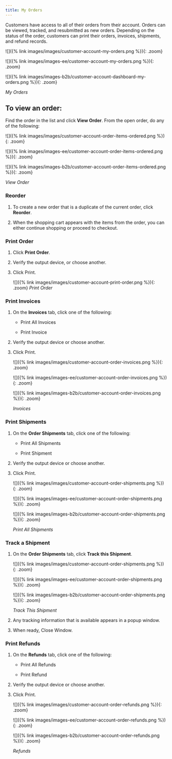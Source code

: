 ```yaml
---
title: My Orders
---
```


Customers have access to all of their orders from their account. Orders can be viewed, tracked, and resubmitted as new orders. Depending on the status of the order, customers can print their orders, invoices, shipments, and refund records.

<!--{% if "Default.CE Only" contains site.edition %}-->
![]({% link images/images/customer-account-my-orders.png %}){: .zoom}
<!--{% endif %}-->
<!--{% if "Default.EE Only" contains site.edition %}-->
![]({% link images/images-ee/customer-account-my-orders.png %}){: .zoom}
<!--{% endif %}-->
<!--{% if "Default.B2B Only" contains site.edition %}-->
![]({% link images/images-b2b/customer-account-dashboard-my-orders.png %}){: .zoom}
<!--{% endif %}-->
_My Orders_

## To view an order:

Find the order in the list and click **View Order**. From the open order, do any of the following:

<!--{% if "Default.CE Only" contains site.edition %}-->
![]({% link images/images/customer-account-order-items-ordered.png %}){: .zoom}
<!--{% endif %}-->
<!--{% if "Default.EE Only" contains site.edition %}-->
![]({% link images/images-ee/customer-account-order-items-ordered.png %}){: .zoom}
<!--{% endif %}-->
<!--{% if "Default.B2B Only" contains site.edition %}-->
![]({% link images/images-b2b/customer-account-order-items-ordered.png %}){: .zoom}
<!--{% endif %}-->
_View Order_

### Reorder

1. To create a new order that is a duplicate of the current order, click **Reorder**.

1. When the shopping cart appears with the items from the order, you can either continue shopping or proceed to checkout.

### Print Order

1. Click **Print Order**.

1. Verify the output device, or choose another.

1. Click <span class="btn">Print</span>.

    ![]({% link images/images/customer-account-print-order.png %}){: .zoom}
    _Print Order_

### Print Invoices

1. On the **Invoices** tab, click one of the following:

    - Print All Invoices

    - Print Invoice

1. Verify the output device or choose another.

1. Click <span class="btn">Print</span>.

    <!--{% if "Default.CE Only" contains site.edition %}-->
    ![]({% link images/images/customer-account-order-invoices.png %}){: .zoom}
    <!--{% endif %}-->
    <!--{% if "Default.EE Only" contains site.edition %}-->
    ![]({% link images/images-ee/customer-account-order-invoices.png %}){: .zoom}
    <!--{% endif %}-->
    <!--{% if "Default.B2B Only" contains site.edition %}-->
    ![]({% link images/images-b2b/customer-account-order-invoices.png %}){: .zoom}
    <!--{% endif %}-->
    _Invoices_

### Print Shipments

1. On the **Order Shipments** tab, click one of the following:

    - Print All Shipments

    - Print Shipment

1. Verify the output device or choose another.

1. Click <span class="btn">Print</span>.

    <!--{% if "Default.CE Only" contains site.edition %}-->
    ![]({% link images/images/customer-account-order-shipments.png %}){: .zoom}
    <!--{% endif %}-->
    <!--{% if "Default.EE Only" contains site.edition %}-->
    ![]({% link images/images-ee/customer-account-order-shipments.png %}){: .zoom}
    <!--{% endif %}-->
    <!--{% if "Default.B2B Only" contains site.edition %}-->
    ![]({% link images/images-b2b/customer-account-order-shipments.png %}){: .zoom}
    <!--{% endif %}-->
    _Print All Shipments_

### Track a Shipment

1. On the **Order Shipments** tab, click **Track this Shipment**.

    <!--{% if "Default.CE Only" contains site.edition %}-->
    ![]({% link images/images/customer-account-order-shipments.png %}){: .zoom}
    <!--{% endif %}-->
    <!--{% if "Default.EE Only" contains site.edition %}-->
    ![]({% link images/images-ee/customer-account-order-shipments.png %}){: .zoom}
    <!--{% endif %}-->
    <!--{% if "Default.B2B Only" contains site.edition %}-->
    ![]({% link images/images-b2b/customer-account-order-shipments.png %}){: .zoom}
    <!--{% endif %}-->
    _Track This Shipment_

1. Any tracking information that is available appears in a popup window.

1. When ready, <span class="btn">Close Window</span>.

### Print Refunds

1. On the **Refunds** tab, click one of the following:

    - Print All Refunds

    - Print Refund

1. Verify the output device or choose another.

1. Click <span class="btn">Print</span>.

    <!--{% if "Default.CE Only" contains site.edition %}-->
    ![]({% link images/images/customer-account-order-refunds.png %}){: .zoom}
    <!--{% endif %}-->
    <!--{% if "Default.EE Only" contains site.edition %}-->
    ![]({% link images/images-ee/customer-account-order-refunds.png %}){: .zoom}
    <!--{% endif %}-->
    <!--{% if "Default.B2B Only" contains site.edition %}-->
    ![]({% link images/images-b2b/customer-account-order-refunds.png %}){: .zoom}
    <!--{% endif %}-->
    _Refunds_
